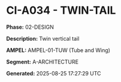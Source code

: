# CI-A034 - TWIN-TAIL

**Phase:** 02-DESIGN

**Description:** Twin vertical tail

**AMPEL:** AMPEL-01-TUW (Tube and Wing)

**Segment:** A-ARCHITECTURE

**Generated:** 2025-08-25 17:27:29 UTC
